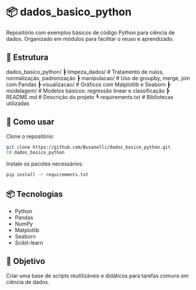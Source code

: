 # 📦 dados_basico_python
Repositório com exemplos básicos de código Python para ciência de dados. Organizado em módulos para facilitar o reuso e aprendizado.

## 📁 Estrutura
dados_basico_python/
 ┣ limpeza_dados/              # Tratamento de nulos, normalização, padronização
 ┣ manipulacao/                # Uso de groupby, merge, join com Pandas
 ┣ visualizacao/               # Gráficos com Matplotlib e Seaborn
 ┣ modelagem/                  # Modelos básicos: regressão linear e classificação
 ┣ README.md                   # Descrição do projeto
 ┗ requirements.txt            # Bibliotecas utilizadas

## 🚀 Como usar
Clone o repositório:
```bash
git clone https://github.com/Busanelli/dados_basico_python.git
cd dados_basico_python
```

Instale os pacotes necessários:
```bash
pip install -r requirements.txt
```

## 📦 Tecnologias
- Python
- Pandas
- NumPy
- Matplotlib
- Seaborn
- Scikit-learn

## 🧠 Objetivo
Criar uma base de scripts reutilizáveis e didáticos para tarefas comuns em ciência de dados.
